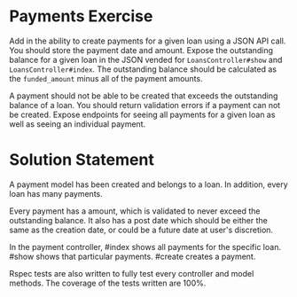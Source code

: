 # Payments Exercise

Add in the ability to create payments for a given loan using a JSON API call. You should store the payment date and amount. Expose the outstanding balance for a given loan in the JSON vended for `LoansController#show` and `LoansController#index`. The outstanding balance should be calculated as the `funded_amount` minus all of the payment amounts.

A payment should not be able to be created that exceeds the outstanding balance of a loan. You should return validation errors if a payment can not be created. Expose endpoints for seeing all payments for a given loan as well as seeing an individual payment.

# Solution Statement

A payment model has been created and belongs to a loan. In addition, every loan has many payments.

Every payment has a amount, which is validated to never exceed the outstanding balance. It also has a post date which should be either the same as the creation date, or could be a future date at user's discretion.

In the payment controller, #index shows all payments for the specific loan. #show shows that particular payments. #create creates a payment.

Rspec tests are also written to fully test every controller and model methods. The coverage of the tests written are 100%.